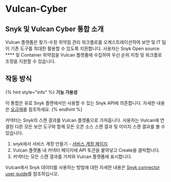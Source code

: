 # Vulcan-Cyber

## Snyk 및 **Vulcan Cyber** 통합 소개

Vulcan 플랫폼은 찾기-수정 취약점 관리 워크플로를 오케스트레이션하여 보안 및 IT 팀이 기존 도구를 최대한 활용할 수 있도록 지원합니다. 사용자는 Snyk Open source **** 및 Container 취약점을 Vulcan 플랫폼에 수집하여 우선 순위 지정 및 워크플로 조정을 지원할 수 있습니다.

## 작동 방식

{% hint style="info" %}
**기능 가용성**

이 통합은 유료 Snyk 플랜에서만 사용할 수 있는 Snyk API에 의존합니다. 자세한 내용은 [요금제](https://snyk.io/plans/)를 참조하세요.
{% endhint %}

커넥터는 Snyk의 스캔 결과를 Vulcan 플랫폼으로 가져옵니다. 사용자는 Vulcan에 연결된 다른 모든 보안 도구와 함께 모든 오픈 소스 스캔 결과 및 이미지 스캔 결과를 볼 수 있습니다.

1. snyk에서 서비스 계정 만들기 - [서비스 계정 페이지](../managing-integrations/service-accounts.md)
2. Vulcan 플랫폼 내 커넥터 페이지에 API 토큰을 붙여넣고 Create을 클릭합니다.
3. 커넥터는 모든 스캔 결과를 가져와 Vulcan 플랫폼에 표시합니다.

Vulcan에서 Snyk 데이터를 사용하는 방법에 대한 자세한 내용은 [Snyk connector user guide](https://intercom.help/vulcan-cyber/en/articles/4274080-snyk-connector-user-guide)를 참조하십시오.
